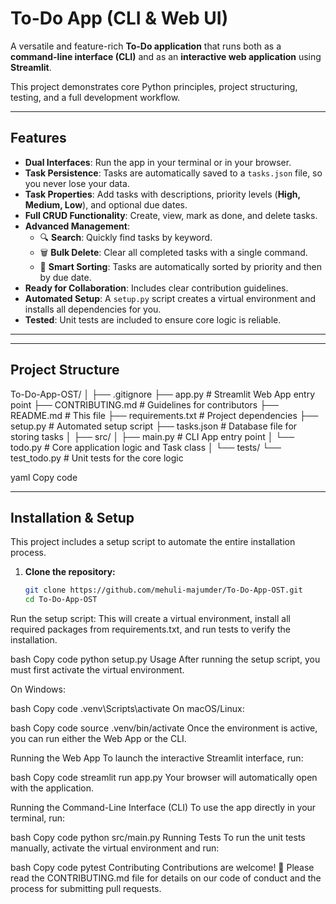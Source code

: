 # To-Do App (CLI & Web UI)

A versatile and feature-rich **To-Do application** that runs both as a **command-line interface (CLI)** and as an **interactive web application** using **Streamlit**.  

This project demonstrates core Python principles, project structuring, testing, and a full development workflow.

---

## Features

- **Dual Interfaces**: Run the app in your terminal or in your browser.  
- **Task Persistence**: Tasks are automatically saved to a `tasks.json` file, so you never lose your data.  
- **Task Properties**: Add tasks with descriptions, priority levels (**High, Medium, Low**), and optional due dates.  
- **Full CRUD Functionality**: Create, view, mark as done, and delete tasks.  
- **Advanced Management**:  
  - 🔍 **Search**: Quickly find tasks by keyword.  
  - 🗑️ **Bulk Delete**: Clear all completed tasks with a single command.  
  - 🧠 **Smart Sorting**: Tasks are automatically sorted by priority and then by due date.  
- **Ready for Collaboration**: Includes clear contribution guidelines.  
- **Automated Setup**: A `setup.py` script creates a virtual environment and installs all dependencies for you.  
- **Tested**: Unit tests are included to ensure core logic is reliable.  

---

---

## Project Structure

To-Do-App-OST/
│
├── .gitignore
├── app.py # Streamlit Web App entry point
├── CONTRIBUTING.md # Guidelines for contributors
├── README.md # This file
├── requirements.txt # Project dependencies
├── setup.py # Automated setup script
├── tasks.json # Database file for storing tasks
│
├── src/
│ ├── main.py # CLI App entry point
│ └── todo.py # Core application logic and Task class
│
└── tests/
└── test_todo.py # Unit tests for the core logic

yaml
Copy code

---

## Installation & Setup

This project includes a setup script to automate the entire installation process.

1. **Clone the repository:**
   ```bash
   git clone https://github.com/mehuli-majumder/To-Do-App-OST.git
   cd To-Do-App-OST
Run the setup script:
This will create a virtual environment, install all required packages from requirements.txt, and run tests to verify the installation.

bash
Copy code
python setup.py
Usage
After running the setup script, you must first activate the virtual environment.

On Windows:

bash
Copy code
.venv\Scripts\activate
On macOS/Linux:

bash
Copy code
source .venv/bin/activate
Once the environment is active, you can run either the Web App or the CLI.

Running the Web App
To launch the interactive Streamlit interface, run:

bash
Copy code
streamlit run app.py
Your browser will automatically open with the application.

Running the Command-Line Interface (CLI)
To use the app directly in your terminal, run:

bash
Copy code
python src/main.py
Running Tests
To run the unit tests manually, activate the virtual environment and run:

bash
Copy code
pytest
Contributing
Contributions are welcome! 🎉
Please read the CONTRIBUTING.md file for details on our code of conduct and the process for submitting pull requests.